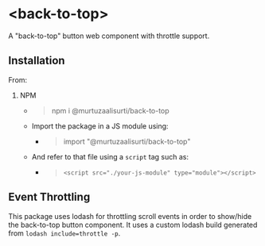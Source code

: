 # &lt;back-to-top&gt;

A "back-to-top" button web component with throttle support.

## Installation

From:

1. NPM
    - >npm i @murtuzaalisurti/back-to-top
    - Import the package in a JS module using:
        - > import "@murtuzaalisurti/back-to-top"
    - And refer to that file using a `script` tag such as:
        - > `<script src="./your-js-module" type="module"></script>`

## Event Throttling

This package uses lodash for throttling scroll events in order to show/hide the back-to-top button component. It uses a custom lodash build generated from `lodash include=throttle -p`.
